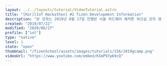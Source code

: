 ```yaml
---
layout: ../../layouts/tutorial/VideoTutorial.astro
title: "[Kor][IoT Hackathon] #2 Tizen Development Information"
description: "본 강좌는 2019년 8월 17일 진행된 서울 하드웨어 해커톤 워크샵 강의 영상입니다."
created: "2019/07/22"
modified: "2020/06/27"
profile: ["iot"]
type: "native"
level: 1
state: "open"
thumbnail: "/TizenSchool/assets/images/tutorials/156/2019gcamp.png"
videoUrl: "https://www.youtube.com/embed/KSmP97p69cQ"
---
```

